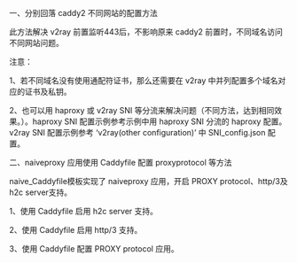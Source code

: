 一、分别回落 caddy2 不同网站的配置方法

此方法解决 v2ray 前置监听443后，不影响原来 caddy2 前置时，不同域名访问不同网站问题。

注意：

1、若不同域名没有使用通配符证书，那么还需要在 v2ray 中并列配置多个域名对应的证书及私钥。

2、也可以用 haproxy 或 v2ray SNI 等分流来解决问题（不同方法，达到相同效果。）。haproxy SNI 配置示例参考示例中用 haproxy SNI 分流的 haproxy 配置。v2ray SNI 配置示例参考 ‘v2ray(other configuration)’ 中 SNI_config.json 配置。

二、naiveproxy 应用使用 Caddyfile 配置 proxyprotocol 等方法

naive_Caddyfile模板实现了 naiveproxy 应用，开启 PROXY protocol、http/3及 h2c server支持。

1、使用 Caddyfile 启用 h2c server 支持。

2、使用 Caddyfile 启用 http/3 支持。

3、使用 Caddyfile 配置 PROXY protocol 应用。
